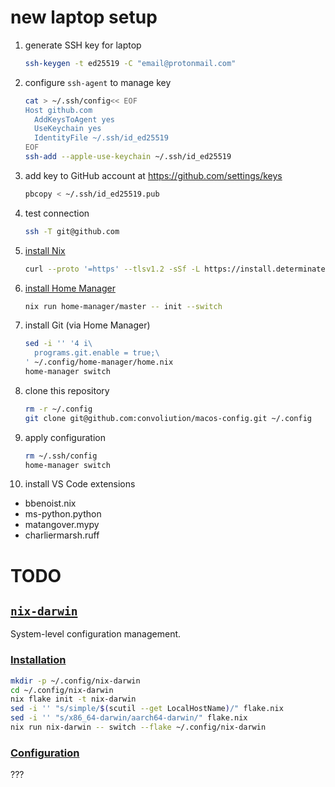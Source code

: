 # new laptop setup

1. generate SSH key for laptop
   ```zsh
   ssh-keygen -t ed25519 -C "email@protonmail.com"
   ```
1. configure `ssh-agent` to manage key
   ```zsh
   cat > ~/.ssh/config<< EOF
   Host github.com
     AddKeysToAgent yes
     UseKeychain yes
     IdentityFile ~/.ssh/id_ed25519
   EOF
   ssh-add --apple-use-keychain ~/.ssh/id_ed25519
   ```
1. add key to GitHub account at https://github.com/settings/keys
   ```zsh
   pbcopy < ~/.ssh/id_ed25519.pub
   ```
1. test connection
   ```zsh
   ssh -T git@github.com
   ```
1. [install Nix](https://zero-to-nix.com/start)
   ```zsh
   curl --proto '=https' --tlsv1.2 -sSf -L https://install.determinate.systems/nix | sh -s -- install
   ```
1. [install Home Manager](https://nix-community.github.io/home-manager/index.xhtml#sec-flakes-standalone)
   ```zsh
   nix run home-manager/master -- init --switch
   ```
1. install Git (via Home Manager)
   ```zsh
   sed -i '' '4 i\
     programs.git.enable = true;\
   ' ~/.config/home-manager/home.nix
   home-manager switch
   ```
1. clone this repository
   ```zsh
   rm -r ~/.config
   git clone git@github.com:convoliution/macos-config.git ~/.config
   ```
1. apply configuration
   ```zsh
   rm ~/.ssh/config
   home-manager switch
   ```
1. install VS Code extensions
  - bbenoist.nix
  - ms-python.python
  - matangover.mypy
  - charliermarsh.ruff

# TODO

## [`nix-darwin`](https://github.com/LnL7/nix-darwin)

System-level configuration management.

### [Installation](https://github.com/LnL7/nix-darwin?tab=readme-ov-file#flakes)

```zsh
mkdir -p ~/.config/nix-darwin
cd ~/.config/nix-darwin
nix flake init -t nix-darwin
sed -i '' "s/simple/$(scutil --get LocalHostName)/" flake.nix
sed -i '' "s/x86_64-darwin/aarch64-darwin/" flake.nix
nix run nix-darwin -- switch --flake ~/.config/nix-darwin
```

### [Configuration](https://daiderd.com/nix-darwin/manual/index.html)

???

